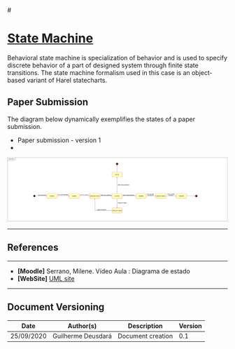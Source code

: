 #<span id="dc"></span>
# **<a href="#dc">State Machine</a>**

Behavioral state machine is specialization of behavior and is used to specify discrete behavior of a part of designed system through finite state transitions. The state machine formalism used in this case is an object-based variant of Harel statecharts.

## Paper Submission

The diagram below dynamically exemplifies the states of a paper submission.

- Paper submission - version 1
- 
![Paper submission - version 1](./images/NewPaperSM1.png)

---
## References
---

- **[Moodle]** Serrano, Milene. Vídeo Aula : Diagrama de estado
- **[WebSite]** <a href="https://www.uml-diagrams.org/state-machine-diagrams.html">UML site</a>

---

## Document Versioning

| Date | Author(s) | Description | Version |
|------|-------|-----------|--------|
| 25/09/2020 | Guilherme Deusdará | Document creation | 0.1 |
